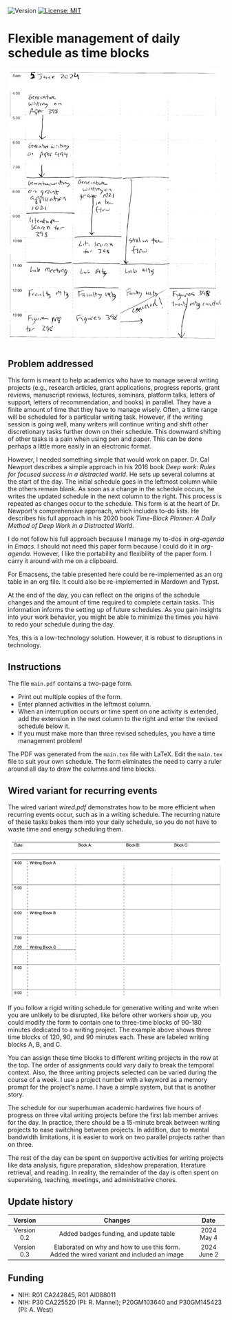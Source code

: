 ![Version](https://img.shields.io/static/v1?label=time-blocks&message=0.2&color=brightcolor)
[![License: MIT](https://img.shields.io/badge/License-MIT-blue.svg)](https://opensource.org/licenses/MIT)

# Flexible management of daily schedule as time blocks

![Top of used main.pdf](images/inaction.png)


## Problem addressed
This form is meant to help academics who have to manage several writing projects (e.g., research articles, grant applications, progress reports, grant reviews, manuscript reviews, lectures, seminars, platform talks, letters of support, letters of recommendation, and books) in parallel. 
They have a finite amount of time that they have to manage wisely.
Often, a time range will be scheduled for a particular writing task.
However, if the writing session is going well, many writers will continue writing and shift other discretionary tasks further down on their schedule.
This downward shifting of other tasks is a pain when using pen and paper.
This can be done perhaps a little more easily in an electronic format.

However, I needed something simple that would work on paper.
Dr. Cal Newport describes a simple approach in his 2016 book *Deep work: Rules for focused success in a distracted world*.
He sets up several columns at the start of the day.
The initial schedule goes in the leftmost column while the others remain blank. 
As soon as a change in the schedule occurs, he writes the updated schedule in the next column to the right.
This process is repeated as changes occur to the schedule.
This form is at the heart of Dr. Newport's comprehensive approach, which includes to-do lists.
He describes his full approach in his 2020 book *Time-Block Planner: A Daily Method of Deep Work in a Distracted World*.

I do not follow his full approach because I manage my to-dos in *org-agenda* in *Emacs*.
I should not need this paper form because I could do it in *org-agenda*.
However, I like the portability and flexibility of the paper form.
I carry it around with me on a clipboard.

For Emacsens, the table presented here could be re-implemented as an org table in an org file.
It could also be re-implemented in Mardown and Typst.

At the end of the day, you can reflect on the origins of the schedule changes and the amount of time required to complete certain tasks.
This information informs the setting up of future schedules.
As you gain insights into your work behavior, you might be able to minimize the times you have to redo your schedule during the day.

Yes, this is a low-technology solution.
However, it is robust to disruptions in technology.

## Instructions

The file `main.pdf` contains a two-page form. 

- Print out multiple copies of the form.
- Enter planned activities in the leftmost column.
- When an interruption occurs or time spent on one activity is extended, add the extension in the next column to the right and enter the revised schedule below it.
- If you must make more than three revised schedules, you have a time management problem!

The PDF was generated from the `main.tex` file with LaTeX.
Edit the `main.tex` file to suit your own schedule. 
The form eliminates the need to carry a ruler around all day to draw the columns and time blocks.

## Wired variant for recurring events

The wired variant *wired.pdf* demonstrates how to be more efficient when recurring events occur, such as in a writing schedule.
The recurring nature of these tasks bakes them into your daily schedule, so you do not have to waste time and energy scheduling them.

![Top of wired.pdf](images/wired.png)

If you follow a rigid writing schedule for generative writing and write when you are unlikely to be disrupted, like before other workers show up, you could modify the form to contain one to three-time blocks of 90-180 minutes dedicated to a writing project.
The example above shows three time blocks of 120, 90, and 90 minutes each.
These are labeled writing blocks A, B, and C.

You can assign these time blocks to different writing projects in the row at the top.
The order of assignments could vary daily to break the temporal context.
Also, the three writing projects selected can be varied during the course of a week. 
I use a project number with a keyword as a memory prompt for the project's name.
I have a simple system, but that is another story.

The schedule for our superhuman academic hardwires five hours of progress on three vital writing projects before the first lab member arrives for the day.
In practice, there should be a 15-minute break between writing projects to ease switching between projects.
In addition, due to mental bandwidth limitations, it is easier to work on two parallel projects rather than on three.

The rest of the day can be spent on supportive activities for writing projects like data analysis, figure preparation, slideshow preparation, literature retrieval, and reading.
In reality, the remainder of the day is often spent on supervising, teaching, meetings, and administrative chores.


## Update history
|Version      | Changes                                                                                                                                    | Date                 |
|:-----------:|:------------------------------------------------------------------------------------------------------------------------------------------:|:--------------------:|
| Version 0.2 |  Added badges funding, and update table                                                                                                    | 2024 May 4           |
| Version 0.3 | Elaborated on why and how to use this form.  Added the wired variant and included an image                                                 | 2024 June 2          |

## Funding
- NIH: R01 CA242845, R01 AI088011
- NIH: P30 CA225520 (PI: R. Mannel); P20GM103640 and P30GM145423 (PI: A. West)
